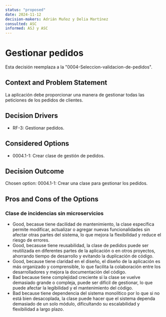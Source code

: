 ```yaml
---
status: "proposed"
date: 2024-11-12
decision-makers: Adrián Muñoz y Delia Martínez
consulted: ASC
informed: ASJ y ASC
---
```


# Gestionar pedidos 

Esta decisión reemplaza a la "0004-Seleccion-validacion-de-pedidos". 

## Context and Problem Statement

La aplicación debe proporcionar una manera de gestionar todas las peticiones de los pedidos de clientes.


## Decision Drivers

* RF-3: Gestionar pedidos. 

## Considered Options

* 0004.1-1: Crear clase de gestión de pedidos. 

## Decision Outcome

Chosen option: 0004.1-1: Crear una clase para gestionar los pedidos. 


## Pros and Cons of the Options

### Clase de incidencias sin microservicios

* Good, becasue tiene dacilidad de mantenimiento, la clase específica permite modificar, actualizar o agregar nuevas funcionalidades sin afectar otras partes del sistema, lo que mejora la flexibilidad y reduce el riesgo de errores.
* Good, becasuse tiene reusabilidad, la clase de pedidos puede ser reutilizada en diferentes partes de la aplicación o en otros proyectos, ahorrando tiempo de desarrollo y evitando la duplicación de código.
* Good, because tiene claridad en el diseño, el diseño de la aplicación es más organizado y comprensible, lo que facilita la colaboración entre los desarrolladores y mejora la documentación del código.
* Bad because tiene complejidad creciente si la clase se vuelve demasiado grande o compleja, puede ser difícil de gestionar, lo que puede afectar la legibilidad y el mantenimiento del código.
* Bad because tiene dependencia del sistema monolítico por lo que si no está bien desacoplada, la clase puede hacer que el sistema dependa demasiado de un solo módulo, dificultando su escalabilidad y flexibilidad a largo plazo.
